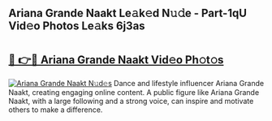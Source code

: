 ## Ariana Grande Naakt Le𝚊k𝚎d N𝚞𝚍e - Part-1qU Vid𝚎o Photos Le𝚊ks 6j3as

# <h2><a href="http://fb6spt.evod.top/?m=Ariana+Grande+Naakt">🔗 👉🔴 Ariana Grande Naakt Vid𝚎o Ph𝚘t𝚘s</a></h2>

[![Ariana Grande Naakt N𝚞d𝚎s](https://i.imgur.com/8V9OHl7.gif)](http://fb6spt.evod.top/?m=Ariana+Grande+Naakt)
Dance and lifestyle influencer Ariana Grande Naakt, creating engaging online content. A public figure like Ariana Grande Naakt, with a large following and a strong voice, can inspire and motivate others to make a difference. 
